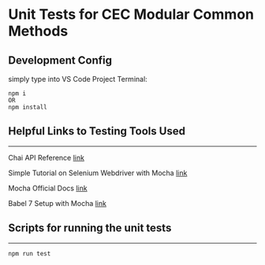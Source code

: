 # Unit Tests for CEC Modular Common Methods
## Development Config
simply type into VS Code Project Terminal: 
```
npm i
OR
npm install
```

## Helpful Links to Testing Tools Used
-------------
Chai API Reference [link](http://www.chaijs.com/api/bdd/)

Simple Tutorial on Selenium Webdriver with Mocha [link](https://blog.testproject.io/2017/06/07/javascript-testing-with-selenium-webdriver-mocha/)

Mocha Official Docs [link](https://mochajs.org/#asynchronous-code)

Babel 7 Setup with Mocha [link](https://babeljs.io/setup#installation)

## Scripts for running the unit tests
-------------------------------------
```
npm run test
```